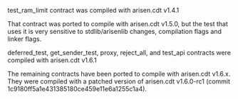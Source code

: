 test_ram_limit contract was compiled with arisen.cdt v1.4.1

That contract was ported to compile with arisen.cdt v1.5.0, but the test that uses it is very sensitive to stdlib/arisenlib changes, compilation flags and linker flags.

deferred_test, get_sender_test, proxy, reject_all, and test_api contracts were compiled with arisen.cdt v1.6.1

The remaining contracts have been ported to compile with arisen.cdt v1.6.x. They were compiled with a patched version of arisen.cdt v1.6.0-rc1 (commit 1c9180ff5a1e431385180ce459e11e6a1255c1a4).
